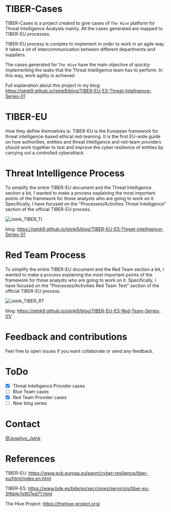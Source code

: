 # TIBER-Cases
TIBER-Cases is a project created to give cases of `The Hive` platform for Threat Intelligence Analysts mainly. All the cases generated are mapped to TIBER-EU processes.

TIBER-EU process is complex to implement in order to work in an agile way. It takes a lot of intercommunication between different departments and suppliers.

The cases generated for `The Hive` have the main objective of quickly implementing the tasks that the Threat Intelligence team has to perform. In this way, work agility is achieved.

Full explanation about this project in my blog: https://jstnk9.github.io/jstnk9/blog/TIBER-EU-ES-Threat-Intelligence-Series-01

# TIBER-EU
How they define themselves is: TIBER-EU is the European framework for threat intelligence-based ethical red-teaming. It is the first EU-wide guide on how authorities, entities and threat intelligence and red-team providers should work together to test and improve the cyber resilience of entities by carrying out a controlled cyberattack.

# Threat Intelligence Process
To simplify the entire TIBER-EU document and the Threat Intelligence section a bit, I wanted to make a process explaining the most important points of the framework for those analysts who are going to work on it. Specifically, I have focused on the "Processes/Activities Threat Intelligence" section of the official TIBER-EU process.

![Jstnk_TIBER_TI](https://raw.githubusercontent.com/jstnk9/TIBER-Cases/main/img/TIBER-EU_Testing_Threat_Intelligence.jpg)

blog: https://jstnk9.github.io/jstnk9/blog/TIBER-EU-ES-Threat-Intelligence-Series-01

# Red Team Process
To simplify the entire TIBER-EU document and the Red Team section a bit, I wanted to make a process explaining the most important points of the framework for those analysts who are going to work on it. Specifically, I have focused on the "Processes/Activities Red Team Test" section of the official TIBER-EU process.

![Jstnk_TIBER_RT](https://raw.githubusercontent.com/jstnk9/TIBER-Cases/main/img/TIBER-EU_Testing_Red_Team.png)

blog: https://jstnk9.github.io/jstnk9/blog/TIBER-EU-ES-Red-Team-Series-01/

# Feedback and contributions
Feel free to open issues if you want collaborate or send any feedback.

# ToDo
- [x] Threat Intelligence Provider cases
- [ ] Blue Team cases
- [x] Red Team Provider cases
- [ ] New blog series

# Contact
[@Joseliyo_Jstnk](https://twitter.com/Joseliyo_Jstnk)

# References
TIBER-EU: https://www.ecb.europa.eu/paym/cyber-resilience/tiber-eu/html/index.en.html

TIBER-ES: https://www.bde.es/bde/es/secciones/servicios/tiber-es-3f6bfe7e907ed71.html

The Hive Project: https://thehive-project.org/
